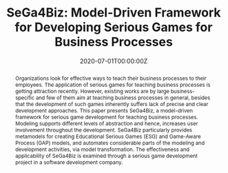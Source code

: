 ---
title: "SeGa4Biz: Model-Driven Framework for Developing Serious Games for Business Processes"

# Authors
# If you created a profile for a user (e.g. the default `admin` user), write the username (folder name) here 
# and it will be replaced with their full name and linked to their profile.
authors:
- admin
- Masoumeh Taromirad
- Raman Ramsin

# Author notes (optional)
author_notes:
- Department of Computer Engineering, Sharif University of Technology, Tehran, Iran
- "Equal contribution"
- "Equal contribution"

date: "2020-07-01T00:00:00Z"
doi: "10.5220/0010198801390146"

# Schedule page publish date (NOT publication's date).
publishDate: "2017-01-01T00:00:00Z"

# Publication type.
# Legend: 0 = Uncategorized; 1 = Conference paper; 2 = Journal article;
# 3 = Preprint / Working Paper; 4 = Report; 5 = Book; 6 = Book section;
# 7 = Thesis; 8 = Patent
publication_types: ["1"]

# Publication name and optional abbreviated publication name.
publication: In *Proceedings of the 9th International Conference on Model-Driven Engineering and Software Development*
publication_short: In *MODELSWARD*

abstract: Organizations look for effective ways to teach their business processes to their employees. The application of serious games for teaching business processes is getting attraction recently. However, existing works are by large business-specific and few of them aim at teaching business processes in general, besides that the development of such games inherently suffers lack of precise and clear development approaches. This paper presents SeGa4Biz, a model-driven framework for serious game development for teaching business processes. Modeling supports different levels of abstraction and hence, increases user involvement throughout the development. SeGa4Biz particularly provides metamodels for creating Educational Serious Games (ESG) and Game-Aware Process (GAP) models, and automates considerable parts of the modeling and development activities, via model transformation. The effectiveness and applicability of SeGa4Biz is examined through a serious game development project in a software development company.

# Summary. An optional shortened abstract.
# summary: Lorem ipsum dolor sit amet, consectetur adipiscing elit. Duis posuere tellus ac convallis placerat. Proin tincidunt magna sed ex sollicitudin condimentum.

tags: []

# Display this page in the Featured widget?
featured: false

# Custom links (uncomment lines below)
links:
- name: Preprint
  url: https://www.scitepress.org/Link.aspx?doi=10.5220/0010198801390146
url_pdf: http://sharif.edu/~ramsin/index_files/Publications_PDF/Khorram_Taromirad_Ramsin_MODELSWARD_2021_SeGa4Biz.pdf
url_code: ''
url_dataset: ''
url_poster: ''
url_project: ''
url_slides: ''
url_source: ''
url_video: ''

# Featured image
# To use, add an image named `featured.jpg/png` to your page's folder. 
#image:
#  caption: 'Image credit: [**Unsplash**](https://unsplash.com/photos/pLCdAaMFLTE)'
#  focal_point: ""
#  preview_only: false

# Associated Projects (optional).
#   Associate this publication with one or more of your projects.
#   Simply enter your project's folder or file name without extension.
#   E.g. `internal-project` references `content/project/internal-project/index.md`.
#   Otherwise, set `projects: []`.
projects: []

# Slides (optional).
#   Associate this publication with Markdown slides.
#   Simply enter your slide deck's filename without extension.
#   E.g. `slides: "example"` references `content/slides/example/index.md`.
#   Otherwise, set `slides: ""`.
slides: content/slides/modelsward_presentation.pdf
---
